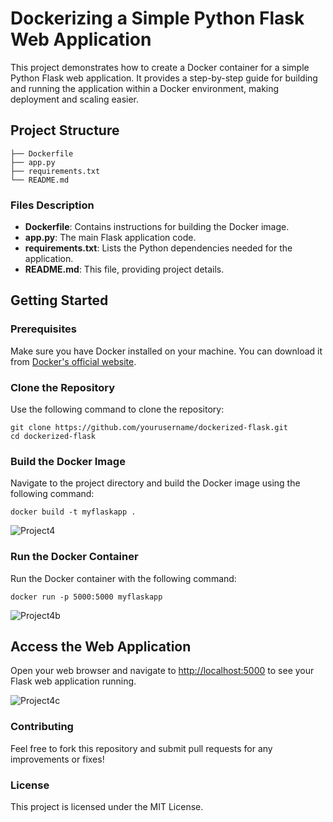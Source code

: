 # Dockerizing a Simple Python Flask Web Application

This project demonstrates how to create a Docker container for a simple Python Flask web application. It provides a step-by-step guide for building and running the application within a Docker environment, making deployment and scaling easier.

## Project Structure

```
├── Dockerfile
├── app.py
├── requirements.txt
└── README.md
```

### Files Description

- **Dockerfile**: Contains instructions for building the Docker image.
- **app.py**: The main Flask application code.
- **requirements.txt**: Lists the Python dependencies needed for the application.
- **README.md**: This file, providing project details.

## Getting Started

### Prerequisites

Make sure you have Docker installed on your machine. You can download it from [Docker's official website](https://www.docker.com/get-started).

### Clone the Repository

Use the following command to clone the repository:

```
git clone https://github.com/yourusername/dockerized-flask.git
cd dockerized-flask
```

### Build the Docker Image

Navigate to the project directory and build the Docker image using the following command:

```
docker build -t myflaskapp .
```

![Project4](https://github.com/user-attachments/assets/fb06459e-ebf6-4ac0-85d9-bea528436f52)

### Run the Docker Container
Run the Docker container with the following command:

```
docker run -p 5000:5000 myflaskapp
```

![Project4b](https://github.com/user-attachments/assets/37460638-ec3b-4138-afb6-655545af84d0)

## Access the Web Application

Open your web browser and navigate to [http://localhost:5000](http://localhost:5000) to see your Flask web application running.

![Project4c](https://github.com/user-attachments/assets/7395ee9f-5178-4789-9ca5-085c1dbc801b)

### Contributing
Feel free to fork this repository and submit pull requests for any improvements or fixes!

### License
This project is licensed under the MIT License.

